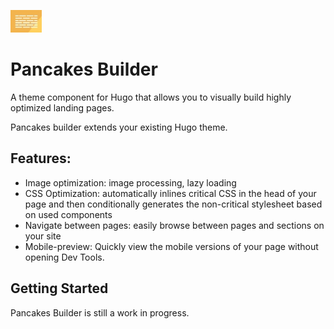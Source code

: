![Pancakes Builder](./static/images/pb_logo.jpg "Pancakes Builder")

# Pancakes Builder
A theme component for Hugo that allows you to visually build highly optimized landing pages.

Pancakes builder extends your existing Hugo theme.

## Features:
* Image optimization: image processing, lazy loading
* CSS Optimization: automatically inlines critical CSS in the head of your page and then conditionally generates the non-critical stylesheet based on used components
* Navigate between pages: easily browse between pages and sections on your site
* Mobile-preview: Quickly view the mobile versions of your page without opening Dev Tools.

## Getting Started
Pancakes Builder is still a work in progress.